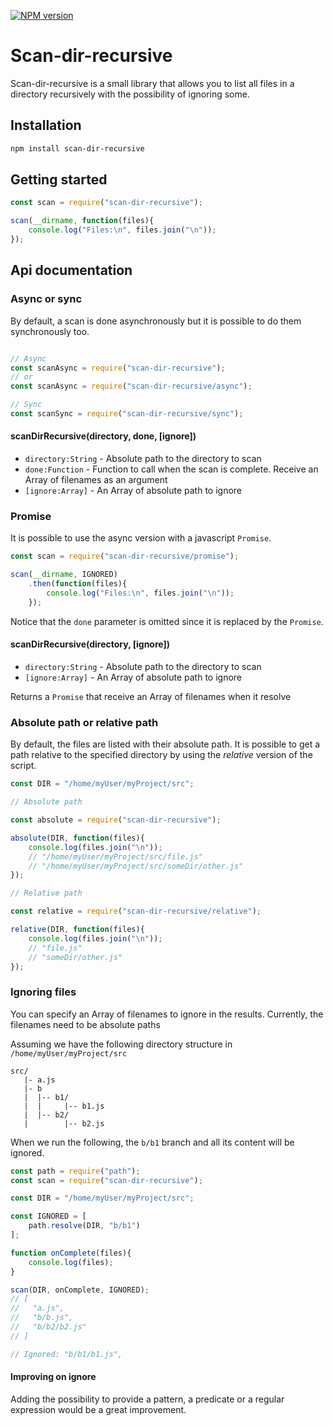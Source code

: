 [![NPM version](https://badge.fury.io/js/scan-dir-recursive.svg)](http://badge.fury.io/js/scan-dir-recursive)

# Scan-dir-recursive

Scan-dir-recursive is a small library that allows you to list all files in a directory recursively with the possibility of ignoring some.

## Installation
```bash
npm install scan-dir-recursive
```

## Getting started
```javascript
const scan = require("scan-dir-recursive");

scan(__dirname, function(files){
	console.log("Files:\n", files.join("\n"));
});
```

## Api documentation

### Async or sync
By default, a scan is done asynchronously but it is possible to do them synchronously too.
```javascript

// Async
const scanAsync = require("scan-dir-recursive");
// or
const scanAsync = require("scan-dir-recursive/async");

// Sync
const scanSync = require("scan-dir-recursive/sync");

```

#### scanDirRecursive(directory, done, [ignore])
- `directory:String` - Absolute path to the directory to scan
- `done:Function` - Function to call when the scan is complete. Receive an Array of filenames as an argument
- `[ignore:Array]` - An Array of absolute path to ignore

### Promise
It is possible to use the async version with a javascript `Promise`.
```javascript
const scan = require("scan-dir-recursive/promise");

scan(__dirname, IGNORED)
	.then(function(files){
		console.log("Files:\n", files.join("\n"));
	});
```
Notice that the `done` parameter is omitted since it is replaced by the `Promise`.

#### scanDirRecursive(directory, [ignore])
- `directory:String` - Absolute path to the directory to scan
- `[ignore:Array]` - An Array of absolute path to ignore

Returns a `Promise` that receive an Array of filenames when it resolve

### Absolute path or relative path
By default, the files are listed with their absolute path. It is possible to get a path relative to the specified directory by using the _relative_ version of the script.
```javascript
const DIR = "/home/myUser/myProject/src";

// Absolute path

const absolute = require("scan-dir-recursive");

absolute(DIR, function(files){
	console.log(files.join("\n"));
	// "/home/myUser/myProject/src/file.js"
	// "/home/myUser/myProject/src/someDir/other.js"
});

// Relative path

const relative = require("scan-dir-recursive/relative");

relative(DIR, function(files){
	console.log(files.join("\n"));
	// "file.js"
	// "someDir/other.js"
});

```


### Ignoring files
You can specify an Array of filenames to ignore in the results.
Currently, the filenames need to be absolute paths

Assuming we have the following directory structure in `/home/myUser/myProject/src`
```
src/
   |- a.js 
   |- b
   |  |-- b1/
   |  |     |-- b1.js
   |  |-- b2/
   |        |-- b2.js
```

When we run the following, the `b/b1` branch and all its content will be ignored.
```javascript
const path = require("path");
const scan = require("scan-dir-recursive");

const DIR = "/home/myUser/myProject/src";

const IGNORED = [
	path.resolve(DIR, "b/b1")
];

function onComplete(files){
	console.log(files);
}

scan(DIR, onComplete, IGNORED);
// [
//	 "a.js",
//	 "b/b.js",
//	 "b/b2/b2.js"
// ]

// Ignored: "b/b1/b1.js",

```

#### Improving on ignore
Adding the possibility to provide a pattern, a predicate or a regular expression would be a great improvement.